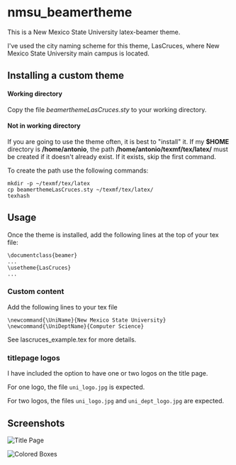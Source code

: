 # nmsu_beamertheme

This is a New Mexico State University latex-beamer theme.

I've used the city naming scheme for this theme, LasCruces, where New Mexico State University main campus
is located.

## Installing a custom theme

#### Working directory
Copy the file *beamerthemeLasCruces.sty* to your working directory.

#### Not in working directory
If you are going to use the theme often, it is best to "install" it.  If my **$HOME** 
directory is **/home/antonio**, the path **/home/antonio/texmf/tex/latex/** must be
created if it doesn't already exist. If it exists, skip the first command.

To create the path use the following commands:
    
    mkdir -p ~/texmf/tex/latex
    cp beamerthemeLasCruces.sty ~/texmf/tex/latex/
    texhash


## Usage

Once the theme is installed, add the following lines at the top of your tex file:

    \documentclass{beamer}
    ...
    \usetheme{LasCruces}
    ...

### Custom content

Add the following lines to your tex file

    \newcommand{\UniName}{New Mexico State University}
    \newcommand{\UniDeptName}{Computer Science}

See lascruces_example.tex for more details.


### titlepage logos

I have included the option to have one or two logos on the title page. 

For one logo, the file `uni_logo.jpg` is expected. 

For two logos, the files `uni_logo.jpg` and `uni_dept_logo.jpg` are expected.


## Screenshots

![Title Page](http://www.cs.nmsu.edu/~aarredon/screenshots/lascruces_shot01.png "Title Page")

![Colored Boxes](http://www.cs.nmsu.edu/~aarredon/screenshots/lascruces_shot02.png "Regular Page")



